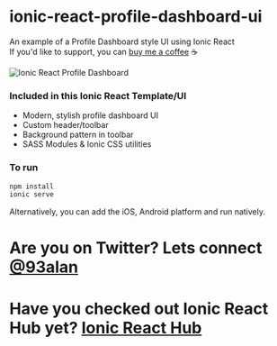 # ionic-react-profile-dashboard-ui
An example of a Profile Dashboard style UI using Ionic React
<br />
If you'd like to support, you can <a className="link" href="https://www.buymeacoffee.com/ionicreacthub" target="_blank" rel="noopener">buy me a coffee</a> ☕️

![Ionic React Profile Dashboard](https://repository-images.githubusercontent.com/374764563/cebf9680-c7e6-11eb-8da1-302e03a20725)

### Included in this Ionic React Template/UI
* Modern, stylish profile dashboard UI
* Custom header/toolbar
* Background pattern in toolbar
* SASS Modules & Ionic CSS utilities

### To run

```javascript
npm install
ionic serve
```

Alternatively, you can add the iOS, Android platform and run natively.

# Are you on Twitter? Lets connect [@93alan](https://twitter.com/93alan)
# Have you checked out Ionic React Hub yet? [Ionic React Hub](https://ionicreacthub.com)
